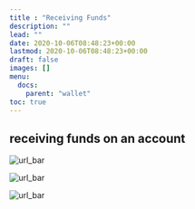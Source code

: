 ```yaml
---
title : "Receiving Funds"
description: ""
lead: ""
date: 2020-10-06T08:48:23+00:00
lastmod: 2020-10-06T08:48:23+00:00
draft: false
images: []
menu:
  docs:
    parent: "wallet"
toc: true
---
```


## receiving funds on an account

![url_bar](/images/wallet/actions_receive.png)

![url_bar](/images/wallet/receive_modal.png)

![url_bar](/images/wallet/receive_modal2.png)

